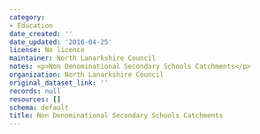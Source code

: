 ```yaml
---
category:
- Education
date_created: ''
date_updated: '2016-04-25'
license: No licence
maintainer: North Lanarkshire Council
notes: <p>Non Denominational Secondary Schools Catchments</p>
organization: North Lanarkshire Council
original_dataset_link: ''
records: null
resources: []
schema: default
title: Non Denominational Secondary Schools Catchments
---
```

